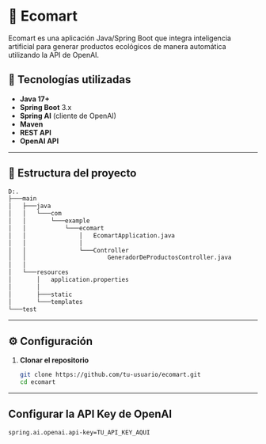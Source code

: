 # 🌱 Ecomart

Ecomart es una aplicación Java/Spring Boot que integra inteligencia artificial para generar productos ecológicos de manera automática utilizando la API de OpenAI.

## 🚀 Tecnologías utilizadas

- **Java 17+**
- **Spring Boot** 3.x
- **Spring AI** (cliente de OpenAI)
- **Maven**
- **REST API**
- **OpenAI API**

---

## 📂 Estructura del proyecto

```bash
D:.
├───main
│   ├───java
│   │   └───com
│   │       └───example
│   │           └───ecomart
│   │               │   EcomartApplication.java
│   │               │
│   │               └───Controller
│   │                       GeneradorDeProductosController.java
│   │
│   └───resources
│       │   application.properties
│       │
│       ├───static
│       └───templates
└───test
```
---
## ⚙️ Configuración

1. **Clonar el repositorio**
   ```bash
   git clone https://github.com/tu-usuario/ecomart.git
   cd ecomart

---
## Configurar la API Key de OpenAI

```bash
spring.ai.openai.api-key=TU_API_KEY_AQUI

